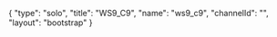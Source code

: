 {
    "type": "solo",
    "title": "WS9_C9",
    "name": "ws9_c9",
    "channelId": "",
    "layout": "bootstrap"
}